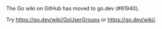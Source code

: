 The Go wiki on GitHub has moved to go.dev (#61940).

Try <https://go.dev/wiki/GoUserGroups> or <https://go.dev/wiki/>.

